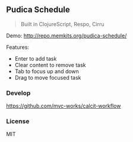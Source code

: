
Pudica Schedule
------

> Built in ClojureScript, Respo, Cirru

Demo: http://repo.memkits.org/pudica-schedule/

Features:

* Enter to add task
* Clear content to remove task
* Tab to focus up and down
* Drag to move focused task

### Develop

https://github.com/mvc-works/calcit-workflow

### License

MIT
